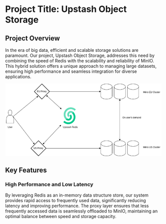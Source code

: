 # Project Title: Upstash Object Storage

## Project Overview

In the era of big data, efficient and scalable storage solutions are paramount. Our project, Upstash Object Storage, addresses this need by combining the speed of Redis with the scalability and reliability of MinIO. This hybrid solution offers a unique approach to managing large datasets, ensuring high performance and seamless integration for diverse applications.

![Screenshot from 2024-07-12 15-10-56](./image.png)

## Key Features

### High Performance and Low Latency

By leveraging Redis as an in-memory data structure store, our system provides rapid access to frequently used data, significantly reducing latency and improving performance.
The proxy layer ensures that less frequently accessed data is seamlessly offloaded to MinIO, maintaining an optimal balance between speed and storage capacity.